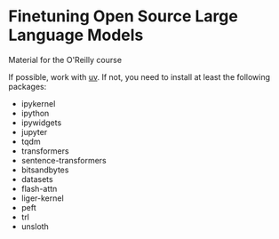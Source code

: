 # Finetuning Open Source Large Language Models

Material for the O'Reilly course

If possible, work with [uv](https://astral.sh/uv/). If not, you need to install at least the following packages:
*    ipykernel
*    ipython
*    ipywidgets
*    jupyter
*    tqdm
*    transformers
*    sentence-transformers
*    bitsandbytes
*    datasets
*    flash-attn
*    liger-kernel
*    peft
*    trl
*    unsloth
